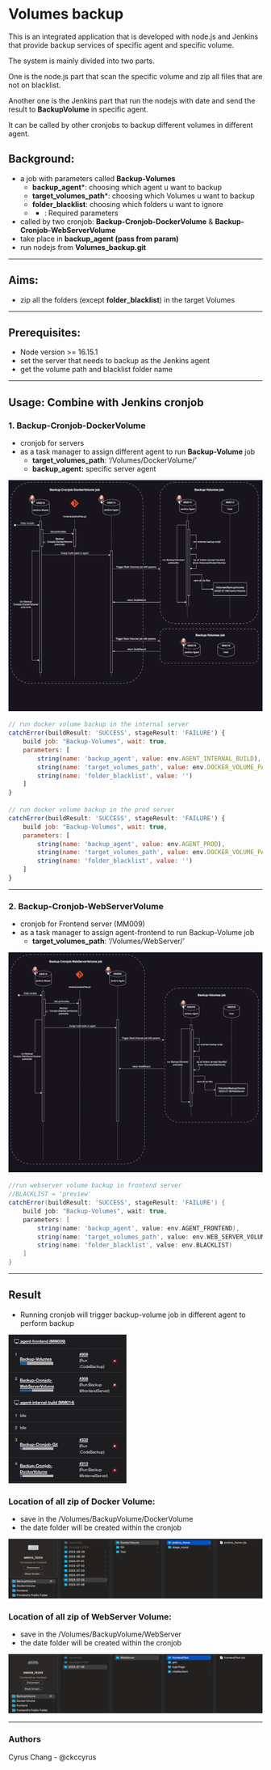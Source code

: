 # Volumes backup

This is an integrated application that is developed with node.js and Jenkins that provide backup services of specific agent and specific volume.

The system is mainly divided into two parts.

One is the node.js part that scan the specific volume and zip all files that are not on blacklist.

Another one is the Jenkins part that run the nodejs with date and send the result to **BackupVolume** in specific agent.

It can be called by other cronjobs to backup different volumes in different agent.

## Background:

- a job with parameters called **Backup-Volumes**
    - **backup_agent***: choosing which agent u want to backup
    - **target_volumes_path***: choosing which Volumes u want to backup
    - **folder_blacklist**: choosing which folders u want to ignore
    - * : Required parameters
- called by two cronjob: **Backup-Cronjob-DockerVolume** & **Backup-Cronjob-WebServerVolume**
- take place in **backup_agent (**pass from param**)**
- run nodejs from **Volumes_backup.git**

---

## Aims:

- zip all the folders (except **folder_blacklist**) in the target Volumes

---

## **Prerequisites:**

- Node version >= 16.15.1
- set the server that needs to backup as the Jenkins agent
- get the volume path and blacklist folder name

---

## Usage: Combine with Jenkins cronjob

### 1.  Backup-Cronjob-DockerVolume

- cronjob for servers
- as a task manager to assign different agent to run **Backup-Volume** job
    - **target_volumes_path**: ‘/Volumes/DockerVolume/’
    - **backup_agent:** specific server agent

![dockerVolume_backup.png](./readme/dockerVolume_backup.png)

```jsx
// run docker volume backup in the internal server
catchError(buildResult: 'SUCCESS', stageResult: 'FAILURE') {
    build job: "Backup-Volumes", wait: true, 
    parameters: [
        string(name: 'backup_agent', value: env.AGENT_INTERNAL_BUILD),
        string(name: 'target_volumes_path', value: env.DOCKER_VOLUME_PATH),
        string(name: 'folder_blacklist', value: '')
    ]
}

// run docker volume backup in the prod server
catchError(buildResult: 'SUCCESS', stageResult: 'FAILURE') {
    build job: "Backup-Volumes", wait: true, 
    parameters: [
        string(name: 'backup_agent', value: env.AGENT_PROD),
        string(name: 'target_volumes_path', value: env.DOCKER_VOLUME_PATH),
        string(name: 'folder_blacklist', value: '')
    ]
}
```

---

### 2.  Backup-Cronjob-WebServerVolume

- cronjob for Frontend server (MM009)
- as a task manager to assign agent-frontend to run Backup-Volume job
    - **target_volumes_path**: ‘/Volumes/WebServer/’

![webServerVolume_backup.png](./readme/webServerVolume_backup.png)

```groovy
//run webserver volume backup in frontend server
//BLACKLIST = 'preview'
catchError(buildResult: 'SUCCESS', stageResult: 'FAILURE') {
    build job: "Backup-Volumes", wait: true, 
    parameters: [
        string(name: 'backup_agent', value: env.AGENT_FRONTEND),
        string(name: 'target_volumes_path', value: env.WEB_SERVER_VOLUME_PATH),
        string(name: 'folder_blacklist', value: env.BLACKLIST)
    ]
}
```

---

## Result

- Running cronjob will trigger backup-volume job in different agent to perform backup

![backup_jobs.png](./readme/backup_jobs.png)

### Location of all zip of Docker Volume:

- save in the /Volumes/BackupVolume/DockerVolume
- the date folder will be created within the cronjob

![location_docker_volume.png](./readme/location_docker_volume.png)

### Location of all zip of WebServer Volume:

- save in the /Volumes/BackupVolume/WebServer
- the date folder will be created within the cronjob

![location_webserver_volume.png](./readme/location_webserver_volume.png)

---

### Authors

Cyrus Chang - @ckccyrus